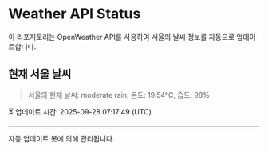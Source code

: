 
# Weather API Status

이 리포지토리는 OpenWeather API를 사용하여 서울의 날씨 정보를 자동으로 업데이트합니다.

## 현재 서울 날씨
> 서울의 현재 날씨: moderate rain, 온도: 19.54°C, 습도: 98%

⏳ 업데이트 시간: 2025-09-28 07:17:49 (UTC)

---
자동 업데이트 봇에 의해 관리됩니다.
